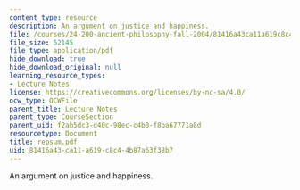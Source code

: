 ```yaml
---
content_type: resource
description: An argument on justice and happiness.
file: /courses/24-200-ancient-philosophy-fall-2004/81416a43ca11a619c8c44b87a63f38b7_repsum.pdf
file_size: 52145
file_type: application/pdf
hide_download: true
hide_download_original: null
learning_resource_types:
- Lecture Notes
license: https://creativecommons.org/licenses/by-nc-sa/4.0/
ocw_type: OCWFile
parent_title: Lecture Notes
parent_type: CourseSection
parent_uid: f2ab5dc3-d40c-98ec-c4b0-f8ba67771a8d
resourcetype: Document
title: repsum.pdf
uid: 81416a43-ca11-a619-c8c4-4b87a63f38b7
---
```

An argument on justice and happiness.